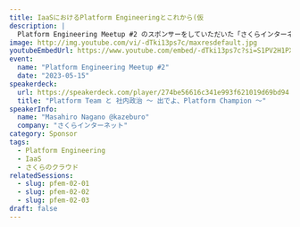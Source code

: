 ```yaml
---
title: IaaSにおけるPlatform Engineeringとこれから(仮
description: |
  Platform Engineering Meetup #2 のスポンサーをしていただいた「さくらインターネット株式会社」の@kazeburoさんが、IaaSである「さくらのクラウド」におけるPlatform Engineeringの取り組みについて紹介します。
image: http://img.youtube.com/vi/-dTki13ps7c/maxresdefault.jpg
youtubeEmbedUrl: https://www.youtube.com/embed/-dTki13ps7c?si=S1PV2H1PXUrBnieO
event:
  name: "Platform Engineering Meetup #2"
  date: "2023-05-15"
speakerdeck:
  url: https://speakerdeck.com/player/274be56616c341e993f621019d69bd94
  title: "Platform Team と 社内政治 〜 出でよ、Platform Champion 〜"
speakerInfo:
  name: "Masahiro Nagano @kazeburo"
  company: "さくらインターネット"
category: Sponsor
tags:
  - Platform Engineering
  - IaaS
  - さくらのクラウド
relatedSessions:
  - slug: pfem-02-01
  - slug: pfem-02-02
  - slug: pfem-02-03
draft: false
---
```

